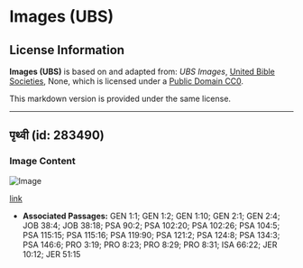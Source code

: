 # Images (UBS)

## License Information

**Images (UBS)** is based on and adapted from: _UBS Images_, [United Bible Societies](https://unitedbiblesocieties.org/), None, which is licensed under a [Public Domain CC0](https://creativecommons.org/public-domain/cc0/).

This markdown version is provided under the same license.



--------------------------------

## पृथ्वी (id: 283490)

### Image Content

![Image](https://cdn.aquifer.bible/aquifer-content/resources/Media/WEB-0195_the_earth.jpg)

[link](https://cdn.aquifer.bible/aquifer-content/resources/Media/WEB-0195_the_earth.jpg)

* **Associated Passages:** GEN 1:1; GEN 1:2; GEN 1:10; GEN 2:1; GEN 2:4; JOB 38:4; JOB 38:18; PSA 90:2; PSA 102:20; PSA 102:26; PSA 104:5; PSA 115:15; PSA 115:16; PSA 119:90; PSA 121:2; PSA 124:8; PSA 134:3; PSA 146:6; PRO 3:19; PRO 8:23; PRO 8:29; PRO 8:31; ISA 66:22; JER 10:12; JER 51:15

